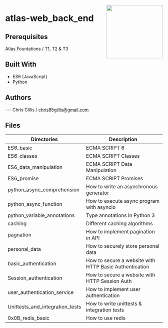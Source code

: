 <p>
<img width="180" height="170" src="https://intranet.atlasschool.com/assets/atlas-logo-full-2-d56b1431911b126479d2448a1cb813950fc86e4755058fc4a7bc1a902fd200e6.png" align="right" >
</p>

# atlas-web_back_end

## Prerequisites

Atlas Fountations / T1, T2 & T3

## Built With

- ES6 (JavaScript)
- Python

## Authors

--- Chris Gillis / chris85gillis@gmail.com

## Files

| Directories                              | Description                                            |
| ---------------------------------------- | -------------------------------------------------------|
| ES6_basic                                | ECMA SCRIPT 6                                          |
| ES6_classes                              | ECMA SCRIPT Classes                                    |
| ES6_data_manipulation                    | ECMA SCRIPT Data Manipulation                          |
| ES6_promise                              | ECMA SCRIPT Promises                                   |
| python_async_comprehension               | How to write an asynchronous generator                 |
| python_async_function                    | How to execute async program with asyncio              |
| python_variable_annotations              | Type annotations in Python 3                           |
| caching                                  | Different caching algorithms                           |
| pagnation                                | How to implement pagination in API                     |
| personal_data                            | How to securely store personal data                    |
| basic_authentication                     | How to secure a website with HTTP Basic Authentication |
| Session_authentication                   | How to secure a website with HTTP Session Auth         |
| user_authentication_service              | How to implement user authentication                   |
| Unittests_and_integration_tests          | How to write unittests & integration tests             |
| 0x0B_redis_basic                         | How to use redis                                       |

